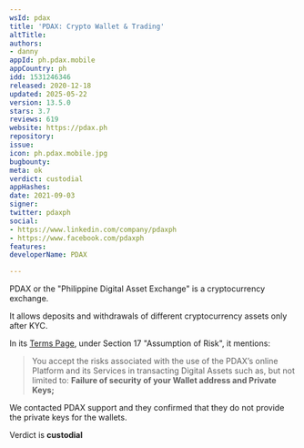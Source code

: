 ```yaml
---
wsId: pdax
title: 'PDAX: Crypto Wallet & Trading'
altTitle: 
authors:
- danny
appId: ph.pdax.mobile
appCountry: ph
idd: 1531246346
released: 2020-12-18
updated: 2025-05-22
version: 13.5.0
stars: 3.7
reviews: 619
website: https://pdax.ph
repository: 
issue: 
icon: ph.pdax.mobile.jpg
bugbounty: 
meta: ok
verdict: custodial
appHashes: 
date: 2021-09-03
signer: 
twitter: pdaxph
social:
- https://www.linkedin.com/company/pdaxph
- https://www.facebook.com/pdaxph
features: 
developerName: PDAX

---
```


PDAX or the "Philippine Digital Asset Exchange" is a cryptocurrency exchange.

It allows deposits and withdrawals of different cryptocurrency assets only after KYC. 

In its [Terms Page](https://trade.pdax.ph/pages/terms), under Section 17 "Assumption of Risk", it mentions:

> You accept the risks associated with the use of the PDAX’s online Platform and its Services in transacting Digital Assets such as, but not limited to: **Failure of security of your Wallet address and Private Keys;**

We contacted PDAX support and they confirmed that they do not provide the private keys for the wallets.

Verdict is **custodial**
